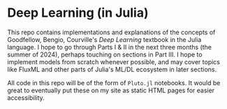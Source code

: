 # Deep Learning (in Julia)

This repo contains implementations and explanations of the concepts of Goodfellow, Bengio, Courville's *Deep Learning* textbook in the Julia language. I hope to go through Parts I & II in the next three months (the summer of 2024), perhaps touching on sections in Part III. I hope to implement models from scratch whenever possible, and may cover topics like FluxML and other parts of Julia's ML/DL ecosystem in later sections.

All code in this repo will be of the form of `Pluto.jl` notebooks. It would be great to eventually put these on my site as static HTML pages for easier accessibility.
